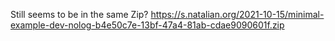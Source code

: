 Still seems to be in the same Zip? https://s.natalian.org/2021-10-15/minimal-example-dev-nolog-b4e50c7e-13bf-47a4-81ab-cdae9090601f.zip
